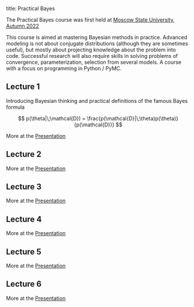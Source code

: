 title: Practical Bayes

The Practical Bayes course was first held at [Moscow State University, Autumn 2022](https://www.econ.msu.ru/students/mag/curricula/eco/andan/news/News.20220802192752_5070/)

This course is aimed at mastering Bayesian methods in practice. Advanced modeling is not about conjugate distributions (although they are sometimes useful), but mostly about projecting knowledge about the problem into code. Successful research will also require skills in solving problems of convergence, parameterization, selection from several models. A course with a focus on programming in Python / PyMC.

## Lecture 1
Introducing Bayesian thinking and practical definitions of the famous Bayes formula

$$
p(\theta|\;\mathcal{D}) = \frac{p(\mathcal{D}|\;\theta)p(\theta)}{p(\mathcal{D})}
$$

More at the [Presentation](/latex/beamer/practical-bayes/lecture-1/lecture-1.pdf)


## Lecture 2
More at the [Presentation](/latex/beamer/practical-bayes/lecture-2/lecture-2.pdf)

## Lecture 3
More at the [Presentation](/latex/beamer/practical-bayes/lecture-3/lecture-3.pdf)

## Lecture 4
More at the [Presentation](/latex/beamer/practical-bayes/lecture-4/lecture-4.pdf)

## Lecture 5
More at the [Presentation](/latex/beamer/practical-bayes/lecture-5/lecture-5.pdf)

## Lecture 6
More at the [Presentation](/latex/beamer/practical-bayes/lecture-6/lecture-6.pdf)
